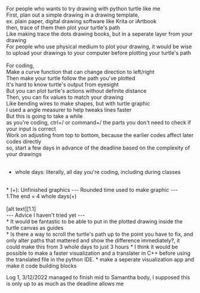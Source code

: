 For people who wants to try drawing with python turtle like me<br />
First, plan out a simple drawing in a drawing template,<br />
ex. plain paper, digital drawing software like Krita or iArtbook<br />
then, trace of them then plot your turtle's path<br />
Like making trace the dots drawing books, but in a seperate layer from your drawing<br />
For people who use physical medium to plot your drawing, it would be wise to upload your drawings to your computer before plotting your turtle's path<br />
<br />
For coding,<br />
Make a curve function that can change direction to left/right<br />
Then make your turtle follow the path you've plotted<br />
It's hard to know turtle's output from eyesight<br />
But you can plot turtle's actions without definite distance<br />
Then, you can fix values to match your drawing<br />
Like bending wires to make shapes, but with turtle graphic<br />
I used a angle measurer to help tweaks lines faster<br />
But this is going to take a while<br />
as you're coding, ctrl+/ or command+/ the parts you don't need to check if your input is correct<br />
Work on adjusting from top to bottom, because the earlier codes affect later codes directly<br />
so, start a few days in advance of the deadline based on the complexity of your drawings<br />
<br />
* whole days: literally, all day you're coding, including during classes<br />
<br />
* (+): Unfinished graphics
--- Rounded time used to make graphic ---<br />
1.The end = 4 whole days(+) <br />
<br />
[alt text][1.1]
<br />
--- Advice I haven't tried yet ---<br />
* It would be fantastic to be able to put in the plotted drawing inside the turtle canvas as guides<br />
* Is there a way to scroll the turtle's path up to the point you have to fix, and only alter paths that mattered and show the difference immediately?, it could make this from 3 whole days to just 3 hours
* I think it would be possible to make a faster visualization and a translater in C++ before using the translated file in the python IDE.
* make a seperate visualization app and make it code building blocks

Log 1, 3/12/2022
managed to finish mid to Samantha body, I supposed this is only up to as much as the deadline allows me

[1.1]: https://i.imgur.com/vVzalPs.png (The end plot path)